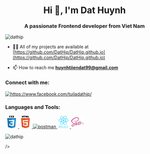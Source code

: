 <h1 align="center">Hi 👋, I'm Dat Huynh</h1>
<h3 align="center">A passionate Frontend developer from Viet Nam</h3>

<p align="left"> <img src="https://komarev.com/ghpvc/?username=dathip&label=Profile%20views&color=0e75b6&style=flat" alt="dathip" /> </p>


- 👨‍💻 All of my projects are available at [https://github.com/DatHip/DatHip.github.io](https://github.com/DatHip/DatHip.github.io)

- 📫 How to reach me **huynhtiiendat99@gmail.com**

<h3 align="left">Connect with me:</h3>
<p align="left">
<a href="https://fb.com/https://www.facebook.com/tuiladathip/" target="blank"><img align="center" src="https://raw.githubusercontent.com/rahuldkjain/github-profile-readme-generator/master/src/images/icons/Social/facebook.svg" alt="https://www.facebook.com/tuiladathip/" height="30" width="40" /></a>
</p>

<h3 align="left">Languages and Tools:</h3>
<p align="left"> <a href="https://www.w3schools.com/css/" target="_blank" rel="noreferrer"> <img src="https://raw.githubusercontent.com/devicons/devicon/master/icons/css3/css3-original-wordmark.svg" alt="css3" width="40" height="40"/> </a> <a href="https://www.w3.org/html/" target="_blank" rel="noreferrer"> <img src="https://raw.githubusercontent.com/devicons/devicon/master/icons/html5/html5-original-wordmark.svg" alt="html5" width="40" height="40"/> </a> <a href="https://developer.mozilla.org/en-US/docs/Web/JavaScript" target="_blank" <img src="https://raw.githubusercontent.com/devicons/devicon/master/icons/nodejs/nodejs-original-wordmark.svg" alt="nodejs" width="40" height="40"/> </a> <a href="https://postman.com" target="_blank" rel="noreferrer"> <img src="https://www.vectorlogo.zone/logos/getpostman/getpostman-icon.svg" alt="postman" width="40" height="40"/> </a> <a href="https://reactjs.org/" target="_blank" rel="noreferrer"> <img src="https://raw.githubusercontent.com/devicons/devicon/master/icons/react/react-original-wordmark.svg" alt="react" width="40" height="40"/> </a> <a href="https://sass-lang.com" target="_blank" rel="noreferrer"> <img src="https://raw.githubusercontent.com/devicons/devicon/master/icons/sass/sass-original.svg" alt="sass" width="40" height="40"/> </a> </p>

<p ><img align="center" src="https://github-readme-stats.vercel.app/api/top-langs?username=dathip&show_icons=true&locale=en&layout=compact" alt="dathip" /></p>


 /></p>
